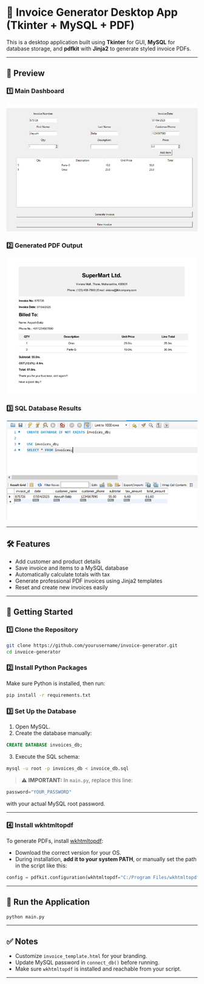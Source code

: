 
# 🧾 Invoice Generator Desktop App (Tkinter + MySQL + PDF)

This is a desktop application built using **Tkinter** for GUI, **MySQL** for database storage, and **pdfkit** with **Jinja2** to generate styled invoice PDFs.

---

## 📸 Preview

### 1️⃣ Main Dashboard

![Dashboard](screenshots/dashboard.png)

### 2️⃣ Generated PDF Output

![PDF Output](screenshots/pdf_output.png)

### 3️⃣ SQL Database Results

![SQL Database](screenshots/database_output.png)

---

## 🛠 Features

- Add customer and product details
- Save invoice and items to a MySQL database
- Automatically calculate totals with tax
- Generate professional PDF invoices using Jinja2 templates
- Reset and create new invoices easily

---

## 🧾 Getting Started

### 1️⃣ Clone the Repository

```bash
git clone https://github.com/yourusername/invoice-generator.git
cd invoice-generator
```

### 2️⃣ Install Python Packages

Make sure Python is installed, then run:

```bash
pip install -r requirements.txt
```

### 3️⃣ Set Up the Database

1. Open MySQL.
2. Create the database manually:

```sql
CREATE DATABASE invoices_db;
```

3. Execute the SQL schema:

```bash
mysql -u root -p invoices_db < invoice_db.sql
```

> ⚠️ **IMPORTANT:** In `main.py`, replace this line:

```python
password="YOUR_PASSWORD"
```

with your actual MySQL root password.

---

### 4️⃣ Install wkhtmltopdf

To generate PDFs, install [wkhtmltopdf](https://wkhtmltopdf.org/downloads.html):

- Download the correct version for your OS.
- During installation, **add it to your system PATH**, or manually set the path in the script like this:

```python
config = pdfkit.configuration(wkhtmltopdf="C:/Program Files/wkhtmltopdf/bin/wkhtmltopdf.exe")
```

---

## 🚀 Run the Application

```bash
python main.py
```

---

## ✅ Notes

- Customize `invoice_template.html` for your branding.
- Update MySQL password in `connect_db()` before running.
- Make sure `wkhtmltopdf` is installed and reachable from your script.

---